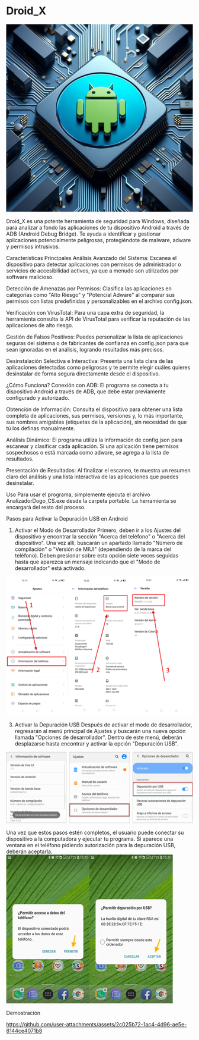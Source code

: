 # Droid_X
![image alt](https://github.com/DogoTalei/Droid_X/blob/1ef70abacd0bee5421e845155bb8d705ca282eed/9701927f7ec084996d44b7119ef3bd90.jpg)

Droid_X es una potente herramienta de seguridad para Windows, diseñada para analizar a fondo las aplicaciones de tu dispositivo Android a través de ADB (Android Debug Bridge). Te ayuda a identificar y gestionar aplicaciones potencialmente peligrosas, protegiéndote de malware, adware y permisos intrusivos.


Características Principales
Análisis Avanzado del Sistema: Escanea el dispositivo para detectar aplicaciones con permisos de administrador o servicios de accesibilidad activos, ya que a menudo son utilizados por software malicioso.

Detección de Amenazas por Permisos: Clasifica las aplicaciones en categorías como "Alto Riesgo" y "Potencial Adware" al comparar sus permisos con listas predefinidas y personalizables en el archivo config.json.

Verificación con VirusTotal: Para una capa extra de seguridad, la herramienta consulta la API de VirusTotal para verificar la reputación de las aplicaciones de alto riesgo.

Gestión de Falsos Positivos: Puedes personalizar la lista de aplicaciones seguras del sistema o de fabricantes de confianza en config.json para que sean ignoradas en el análisis, logrando resultados más precisos.

Desinstalación Selectiva e Interactiva: Presenta una lista clara de las aplicaciones detectadas como peligrosas y te permite elegir cuáles quieres desinstalar de forma segura directamente desde el dispositivo.

¿Cómo Funciona?
Conexión con ADB: El programa se conecta a tu dispositivo Android a través de ADB, que debe estar previamente configurado y autorizado.

Obtención de Información: Consulta el dispositivo para obtener una lista completa de aplicaciones, sus permisos, versiones y, lo más importante, sus nombres amigables (etiquetas de la aplicación), sin necesidad de que tú los definas manualmente.

Análisis Dinámico: El programa utiliza la información de config.json para escanear y clasificar cada aplicación. Si una aplicación tiene permisos sospechosos o está marcada como adware, se agrega a la lista de resultados.

Presentación de Resultados: Al finalizar el escaneo, te muestra un resumen claro del análisis y una lista interactiva de las aplicaciones que puedes desinstalar.


Uso
Para usar el programa, simplemente ejecuta el archivo AnalizadorDogo_CS.exe desde la carpeta portable. La herramienta se encargará del resto del proceso.

Pasos para Activar la Depuración USB en Android

1. Activar el Modo de Desarrollador
Primero, deben ir a los Ajustes del dispositivo y encontrar la sección "Acerca del teléfono" o "Acerca del dispositivo". Una vez allí, buscarán un apartado llamado "Número de compilación" o "Versión de MIUI" (dependiendo de la marca del teléfono). Deben presionar sobre esta opción siete veces seguidas hasta que aparezca un mensaje indicando que el "Modo de desarrollador" está activado.

![image_alt](https://github.com/DogoTalei/Droid_X/blob/12faac3cdb1ea156827634fa4669a2f35f3920af/como-activar-opciones-desarrollador-movil-android-1958761.png)

3. Activar la Depuración USB
Después de activar el modo de desarrollador, regresarán al menú principal de Ajustes y buscarán una nueva opción llamada "Opciones de desarrollador". Dentro de este menú, deberán desplazarse hasta encontrar y activar la opción "Depuración USB".

![image_alt](https://github.com/DogoTalei/Droid_X/blob/7ceb0c3d94e7578f5cf2559ef12f277d4efdf0b4/samsung-activar-depuracion-usb.png)

Una vez que estos pasos estén completos, el usuario puede conectar su dispositivo a la computadora y ejecutar tu programa. Si aparece una ventana en el teléfono pidiendo autorización para la depuración USB, deberán aceptarla.
                ![image_alt](https://github.com/DogoTalei/Droid_X/blob/a89e15ac14776ca1c060a73500fe51396663c5b6/450_1000.png)

Demostración 




https://github.com/user-attachments/assets/2c025b72-1ac4-4d96-ae5e-8144ce4071b8


